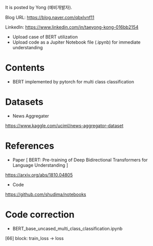 
It is posted by Yong (예비개발자).

Blog URL: https://blog.naver.com/qbxlvnf11

LinkedIn: https://www.linkedin.com/in/taeyong-kong-016bb2154


- Upload case of BERT utilization
- Upload code as a Jupiter Notebook file (.ipynb) for immediate understanding


Contents
=============

- BERT implemented by pytorch for multi class classification

Datasets
=============

- News Aggregater

https://www.kaggle.com/uciml/news-aggregator-dataset


References
=============

- Paper [ BERT: Pre-training of Deep Bidirectional Transformers for Language Understanding ]

https://arxiv.org/abs/1810.04805

- Code

https://github.com/shudima/notebooks

Code correction
=============

- BERT_base_uncased_multi_class_classification.ipynb

[66] block: train_loss -> loss
